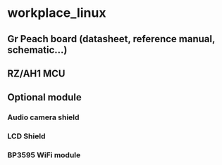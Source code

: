 # workplace_linux

## Gr Peach board (datasheet, reference manual, schematic...)

## RZ/AH1 MCU

## Optional module

### Audio camera shield

### LCD Shield

### BP3595 WiFi module

